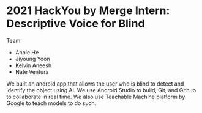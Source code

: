 # 2021 HackYou by Merge Intern: Descriptive Voice for Blind #
Team:
* Annie He
* Jiyoung Yoon
* Kelvin Aneesh
* Nate Ventura

We built an android app that allows the user who is blind to detect and identify the object using AI. We use Android Studio to build, Git, and Github to collaborate in real time. We also use Teachable Machine platform by Google to teach models to do such. 
